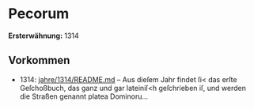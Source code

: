 # Pecorum

**Ersterwähnung:** 1314

## Vorkommen
- 1314: [jahre/1314/README.md](../jahre/1314/README.md) – Aus dieſem Jahr findet ſi< das erſte Geſchoßbuch,
das ganz und gar lateiniſ<h geſchrieben iſ, und werden
die Straßen genannt platea Dominoru...
